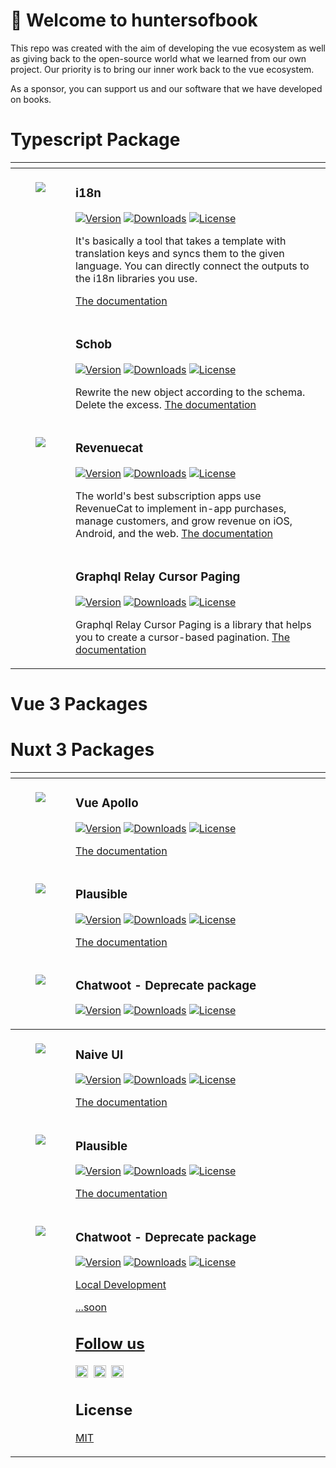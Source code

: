 # 👋 Welcome to huntersofbook

This repo was created with the aim of developing the vue ecosystem as well as giving back to the open-source world what we learned from our own project. Our priority is to bring our inner work back to the vue ecosystem.

As a sponsor, you can support us and our software that we have developed on books.
<br>

<table>
<thead>
<tr>
<th width="2000" colspan="2">
</th>
</tr>
</thead>
<tbody>
<h1>Typescript Package</h1>
<tr>
  <td width="80" align="center" valign="top">
    <br>
    <a href="https://opensource.huntersofbook.com"><img src="./.github/assets/i18n.png"></a>
  </td>
  <td valign="top">
    <h3>i18n</h3>
    <p>
      <a href="https://www.npmjs.com/package/@huntersofbook/i18n"><img src="https://img.shields.io/npm/v/@huntersofbook/i18n.svg?style=flat&colorA=002438&colorB=28CF8D" alt="Version"></a>
      <a href="https://www.npmjs.com/package/@huntersofbook/i18n"><img src="https://img.shields.io/npm/dm/@huntersofbook/i18n.svg?style=flat&colorA=002438&colorB=28CF8D" alt="Downloads"></a>
      <a href="./LICENSE"><img src="https://img.shields.io/github/license/huntersofbook/huntersofbook.svg?style=flat&colorA=002438&colorB=28CF8D" alt="License"></a>
    </p>
    <p>
      It's basically a tool that takes a template with translation keys and syncs them to the given language. You can directly connect the outputs to the i18n libraries you use.<p>
     <a href="https://opensource.huntersofbook.com">The documentation</a>
    </p>
    </p>
  </td>
</tr>
<tr>
  <td width="80" align="center" valign="top">
    <br>
  </td>
  <td valign="top">
    <h3>Schob</h3>
    <p>
      <a href="https://www.npmjs.com/package/@huntersofbook/schob"><img src="https://img.shields.io/npm/v/@huntersofbook/schob.svg?style=flat&colorA=002438&colorB=28CF8D" alt="Version"></a>
      <a href="https://www.npmjs.com/package/@huntersofbook/schob"><img src="https://img.shields.io/npm/dm/@huntersofbook/schob.svg?style=flat&colorA=002438&colorB=28CF8D" alt="Downloads"></a>
      <a href="./LICENSE"><img src="https://img.shields.io/github/license/huntersofbook/huntersofbook.svg?style=flat&colorA=002438&colorB=28CF8D" alt="License"></a>
    </p>
    <p>
      Rewrite the new object according to the schema. Delete the excess. <a href="https://opensource.huntersofbook.com">The documentation</a>
    </p>
    </p>
  </td>
</tr>
<tr>
  <td width="80" align="center" valign="top">
    <br>
    <a href="https://opensource.huntersofbook.com"><img src="./.github/assets/revenuecat.png"></a>
  </td>
  <td valign="top">
    <h3>Revenuecat</h3>
    <p>
      <a href="https://www.npmjs.com/package/@huntersofbook/revenuecat"><img src="https://img.shields.io/npm/v/@huntersofbook/revenuecat.svg?style=flat&colorA=002438&colorB=28CF8D" alt="Version"></a>
      <a href="https://www.npmjs.com/package/@huntersofbook/revenuecat"><img src="https://img.shields.io/npm/dm/@huntersofbook/revenuecat.svg?style=flat&colorA=002438&colorB=28CF8D" alt="Downloads"></a>
      <a href="./LICENSE"><img src="https://img.shields.io/github/license/huntersofbook/huntersofbook.svg?style=flat&colorA=002438&colorB=28CF8D" alt="License"></a>
    </p>
    <p>
      The world's best subscription apps use RevenueCat to implement in-app purchases, manage customers, and grow revenue on iOS, Android, and the web. <a href="https://opensource.huntersofbook.com">The documentation</a> 
    </p>
  </td>
</tr>
<tr>
  <td width="80" align="center" valign="top">
    <br>
  </td>
  <td valign="top">
    <h3>Graphql Relay Cursor Paging</h3>
    <p>
      <a href="https://www.npmjs.com/package/@huntersofbook/relay-cursor-paging"><img src="https://img.shields.io/npm/v/@huntersofbook/relay-cursor-paging.svg?style=flat&colorA=002438&colorB=28CF8D" alt="Version"></a>
      <a href="https://www.npmjs.com/package/@huntersofbook/relay-cursor-paging"><img src="https://img.shields.io/npm/dm/@huntersofbook/relay-cursor-paging.svg?style=flat&colorA=002438&colorB=28CF8D" alt="Downloads"></a>
      <a href="./LICENSE"><img src="https://img.shields.io/github/license/huntersofbook/huntersofbook.svg?style=flat&colorA=002438&colorB=28CF8D" alt="License"></a>
    </p>
    <p>
      Graphql Relay Cursor Paging is a library that helps you to create a cursor-based pagination. <a href="https://opensource.huntersofbook.com">The documentation</a>
    </p>
  </td>
</tr>
</tbody>
</table>

<table>
<thead>
<tr>
<th width="2000" colspan="2">
</th>
</tr>
</thead>
<tbody>
<h1>Vue 3 Packages</h1>

<tr>
  <td width="80" align="center" valign="top">
    <br>
    <a href="https://opensource.huntersofbook.com"><img src="./.github/assets/apollo.png"></a>
  </td>
  <td valign="top">
    <h3>Vue Apollo</h3>
    <p>
      <a href="https://www.npmjs.com/package/@huntersofbook/vue-apollo"><img src="https://img.shields.io/npm/v/@huntersofbook/vue-apollo.svg?style=flat&colorA=002438&colorB=28CF8D" alt="Version"></a>
      <a href="https://www.npmjs.com/package/@huntersofbook/vue-apollo"><img src="https://img.shields.io/npm/dm/@huntersofbook/vue-apollo.svg?style=flat&colorA=002438&colorB=28CF8D" alt="Downloads"></a>
      <a href="./LICENSE"><img src="https://img.shields.io/github/license/huntersofbook/huntersofbook.svg?style=flat&colorA=002438&colorB=28CF8D" alt="License"></a>
    </p>
    <p>
    <a href="https://github.com/huntersofbook/huntersofbook/tree/main/projects/graphql/packages/vue-apollo">The documentation</a> 
    </p>
  </td>
</tr>

<tr>
  <td width="80" align="center" valign="top">
    <br>
    <a href="https://opensource.huntersofbook.com"><img src="./.github/assets/plausible.png"></a>
  </td>
  <td valign="top">
    <h3>Plausible</h3>
    <p>
      <a href="https://www.npmjs.com/package/@huntersofbook/plausible-vue"><img src="https://img.shields.io/npm/v/@huntersofbook/plausible-vue.svg?style=flat&colorA=002438&colorB=28CF8D" alt="Version"></a>
      <a href="https://www.npmjs.com/package/@huntersofbook/plausible-vue"><img src="https://img.shields.io/npm/dm/@huntersofbook/plausible-vue.svg?style=flat&colorA=002438&colorB=28CF8D" alt="Downloads"></a>
      <a href="./LICENSE"><img src="https://img.shields.io/github/license/huntersofbook/huntersofbook.svg?style=flat&colorA=002438&colorB=28CF8D" alt="License"></a>
    </p>
    <p>
    <a href="https://opensource.huntersofbook.com">The documentation</a> 
    </p>
  </td>
</tr>
<tr>
  <td width="80" align="center" valign="top">
    <br>
    <a href="https://github.com/productdevbookcom/chatwoot"><img src="./.github/assets/chatwoot.png"></a>
  </td>
  <td valign="top">
    <h3>Chatwoot - Deprecate package</h3>
    <p>
      <a href="https://www.npmjs.com/package/@huntersofbook/chatwoot-vue"><img src="https://img.shields.io/npm/v/@huntersofbook/chatwoot-vue.svg?style=flat&colorA=002438&colorB=28CF8D" alt="Version"></a>
      <a href="https://www.npmjs.com/package/@huntersofbook/chatwoot-vue"><img src="https://img.shields.io/npm/dm/@huntersofbook/chatwoot-vue.svg?style=flat&colorA=002438&colorB=28CF8D" alt="Downloads"></a>
      <a href="./LICENSE"><img src="https://img.shields.io/github/license/huntersofbook/huntersofbook.svg?style=flat&colorA=002438&colorB=28CF8D" alt="License"></a>
    </p>
    <p>
     <a href="https://github.com/productdevbookcom/chatwoot>Deprecate package -> New Package</a> 
    </p>
  </td>
</tr>
</tbody>
</table>

<table>
<thead>
<tr>
<th width="2000" colspan="2">
</th>
</tr>
</thead>
<tbody>
<h1>Nuxt 3 Packages</h1>
<tr>
  <td width="80" align="center" valign="top">
    <br>
    <a href="https://opensource.huntersofbook.com"><img src="./.github/assets/naive-ui.png"></a>
  </td>
  <td valign="top">
    <h3>Naive UI</h3>
    <p>
      <a href="https://www.npmjs.com/package/@huntersofbook/naive-ui-nuxt"><img src="https://img.shields.io/npm/v/@huntersofbook/naive-ui-nuxt.svg?style=flat&colorA=002438&colorB=28CF8D" alt="Version"></a>
      <a href="https://www.npmjs.com/package/@huntersofbook/naive-ui-nuxt"><img src="https://img.shields.io/npm/dm/@huntersofbook/naive-ui-nuxt.svg?style=flat&colorA=002438&colorB=28CF8D" alt="Downloads"></a>
      <a href="./LICENSE"><img src="https://img.shields.io/github/license/huntersofbook/huntersofbook.svg?style=flat&colorA=002438&colorB=28CF8D" alt="License"></a>
    </p>
    <p>
       <a href="https://opensource.huntersofbook.com">The documentation</a> 
    </p>
  </td>
</tr>
<tr>
  <td width="80" align="center" valign="top">
    <br>
    <a href="https://opensource.huntersofbook.com"><img src="./.github/assets/plausible.png"></a>
  </td>
  <td valign="top">
    <h3>Plausible</h3>
    <p>
      <a href="https://www.npmjs.com/package/@huntersofbook/plausible-nuxt"><img src="https://img.shields.io/npm/v/@huntersofbook/plausible-nuxt.svg?style=flat&colorA=002438&colorB=28CF8D" alt="Version"></a>
      <a href="https://www.npmjs.com/package/@huntersofbook/plausible-nuxt"><img src="https://img.shields.io/npm/dm/@huntersofbook/plausible-nuxt.svg?style=flat&colorA=002438&colorB=28CF8D" alt="Downloads"></a>
      <a href="./LICENSE"><img src="https://img.shields.io/github/license/huntersofbook/huntersofbook.svg?style=flat&colorA=002438&colorB=28CF8D" alt="License"></a>
    </p>
    <p>
       <a href="https://opensource.huntersofbook.com">The documentation</a> 
    </p>
  </td>
</tr>
<tr>
  <td width="80" align="center" valign="top">
    <br>
    <a href="https://github.com/productdevbookcom/chatwoot"><img src="./.github/assets/chatwoot.png"></a>
  </td>
  <td valign="top">
    <h3>Chatwoot - Deprecate package</h3>
    <p>
      <a href="https://www.npmjs.com/package/@huntersofbook/chatwoot-nuxt"><img src="https://img.shields.io/npm/v/@huntersofbook/chatwoot-nuxt.svg?style=flat&colorA=002438&colorB=28CF8D" alt="Version"></a>
      <a href="https://www.npmjs.com/package/@huntersofbook/chatwoot-nuxt"><img src="https://img.shields.io/npm/dm/@huntersofbook/chatwoot-nuxt.svg?style=flat&colorA=002438&colorB=28CF8D" alt="Downloads"></a>
      <a href="./LICENSE"><img src="https://img.shields.io/github/license/huntersofbook/huntersofbook.svg?style=flat&colorA=002438&colorB=28CF8D" alt="License"></a>
    </p>
    <p>
     <a href="https://github.com/productdevbookcom/chatwoot>Deprecate package -> New Package</a> 
    </p>
  </td>
</tr>
</tbody>
</table>

## Local Development

...soon

## Follow us

<p valign="center">
  <a href="https://chat.huntersofbook.com"><img width="20px" src="./.github/assets/discord.svg" alt="Discord"></a>&nbsp;&nbsp;<a href="https://twitter.com/huntersofbook"><img width="20px" src="./.github/assets/twitter.svg" alt="Twitter"></a>&nbsp;&nbsp;<a href="https://github.com/huntersofbook"><img width="20px" src="./.github/assets/github.svg" alt="GitHub"></a>
</p>

## License

[MIT](./LICENSE)
